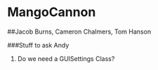 # MangoCannon

##Jacob Burns, Cameron Chalmers, Tom Hanson


###Stuff to ask Andy
1. Do we need a GUISettings Class?
